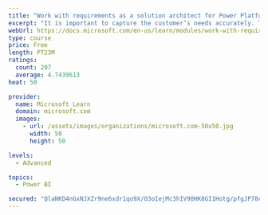 ```yaml
---
title: "Work with requirements as a solution architect for Power Platform and Dynamics 365"
excerpt: "It is important to capture the customer’s needs accurately. This module explains how to capture requirements and identify functional and non-functional items."
webUrl: https://docs.microsoft.com/en-us/learn/modules/work-with-requirements/
type: course
price: Free
length: PT23M
ratings:
  count: 207
  average: 4.7439613
heat: 50

provider:
  name: Microsoft Learn
  domain: microsoft.com
  images:
    - url: /assets/images/organizations/microsoft.com-50x50.jpg
      width: 50
      height: 50

levels:
  - Advanced

topics:
  - Power BI

secured: "QlaNKD4nGxNJXZr9ne6xdr1qo9X/O3oIejMc3hIV90HK8GI1Hotg/pfgJP78cbkSxLGC3lW2w1zV5bfPeALXYNzmBV6UfYId5KVdNdEA8la4nGF8OatDvUVDjl2Kn8oLJYIAq50LgzXTxvuUc1al6v1OwnQNa0NpMibxdwLT0X8UHugB3va4wFa67lfmXWGPWJfwwsJMQLDdOeUG61nr8YBibC1nzy6/l+f2IdHrZvFsICPQN014Mf03RWE3d4/JVo150MKrR6JuZSNJh1uGDcv1bSW3gNlte3i4EQkuCozD+w4OZlCixXtbL+0bFr/5AxqiZmMzi2ZUJmq64R54iUIwcrortPDWWgIQvK4R61FHq41oIoLbgIlm17y2WafuAlO94s99x/+Mlwgi4vl8vg==;3zBrT4DY/pJhG1L9uDPb3A=="
---
```



